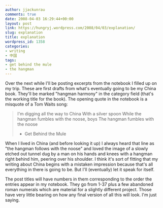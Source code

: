 ```yaml
---
author: jjackunrau
comments: true
date: 2008-04-03 16:29:44+00:00
layout: post
link: https://hungryj.wordpress.com/2008/04/03/explanation/
slug: explanation
title: explanation
wordpress_id: 1358
categories:
- writing
- 中国
tags:
- get behind the mule
- the hangman
---
```


Over the next while I'll be posting excerpts from the notebook I filled up on my trip. These are first drafts from what's eventually going to be my China book. They'll be marked "hangman harmony" in the category field (that's the working title for the book). The opening quote in the notebook is a misquote of a Tom Waits song:

<blockquote>I'm digging all the way to China 
With a silver spoon
While the hangman fumbles with the noose, boys
The hangman fumbles with the noose

- Get Behind the Mule</blockquote>

When I lived in China (and before looking it up) I always heard that line as "the hangman follows with the noose" and loved the image of a slowly etched out tunnel dug by a man on his hands and knees with a hangman right behind him, peering over his shoulder. I think it's sort of fitting that my writing about China begins with a mistaken impression because that's all everything in there is going to be. But I'll (eventually) let it speak for itself.

The post titles will have numbers in them corresponding to the order the entries appear in my notebook. They go from 1-37 plus a few abandoned roman numerals which are material for a slightly different project. Those have very little bearing on how any final version of all this will look. I'm just saying.
